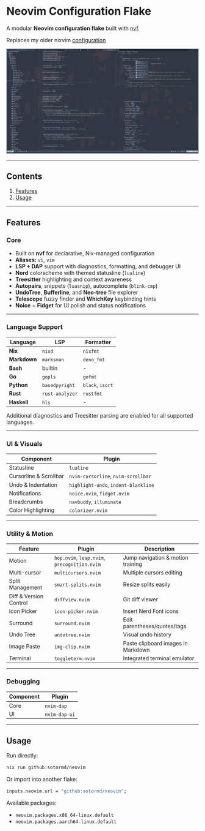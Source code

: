 # Neovim Configuration Flake

A modular **Neovim configuration flake** built with [nvf](https://github.com/notashelf/nvf).

Replaces my older nixvim [configuration](https://github.com/sotormd/neovim-nixvim)

![Screenshot](./screenshots/neovim.png)

---

## Contents

1. [Features](#features)
2. [Usage](#usage)

---

## Features

### Core

* Built on **nvf** for declarative, Nix-managed configuration
* **Aliases:** `vi`, `vim`
* **LSP + DAP** support with diagnostics, formatting, and debugger UI
* **Nord** colorscheme with themed statusline (`lualine`)
* **Treesitter** highlighting and context awareness
* **Autopairs**, snippets (`luasnip`), autocomplete (`blink-cmp`)
* **UndoTree**, **Bufferline**, and **Neo-tree** file explorer
* **Telescope** fuzzy finder and **WhichKey** keybinding hints
* **Noice** + **Fidget** for UI polish and status notifications

---

### Language Support

| Language     | LSP             | Formatter        |
| ------------ | --------------- | ---------------- |
| **Nix**      | `nixd`          | `nixfmt`         |
| **Markdown** | `marksman`      | `deno_fmt`       |
| **Bash**     | builtin         | -                |
| **Go**       | `gopls`         | `gofmt`          |
| **Python**   | `basedpyright`  | `black`, `isort` |
| **Rust**     | `rust-analyzer` | `rustfmt`        |
| **Haskell**  | `hls`           | -                |

Additional diagnostics and Treesitter parsing are enabled for all supported languages.

---

### UI & Visuals

| Component              | Plugin                                  |
| ---------------------- | --------------------------------------- |
| Statusline             | `lualine`                               |
| Cursorline & Scrollbar | `nvim-cursorline`, `nvim-scrollbar`     |
| Undo & Indentation     | `highlight-undo`, `indent-blankline`    |
| Notifications          | `noice.nvim`, `fidget.nvim`             |
| Breadcrumbs            | `navbuddy`, `illuminate`                |
| Color Highlighting     | `colorizer.nvim`                        |

---

### Utility & Motion

| Feature                | Plugin                                       | Description                        |
| ---------------------- | -------------------------------------------- | ---------------------------------- |
| Motion                 | `hop.nvim`, `leap.nvim`, `precognition.nvim` | Jump navigation & motion training  |
| Multi-cursor           | `multicursors.nvim`                          | Multiple cursors editing           |
| Split Management       | `smart-splits.nvim`                          | Resize splits easily               |
| Diff & Version Control | `diffview.nvim`                              | Git diff viewer                    |
| Icon Picker            | `icon-picker.nvim`                           | Insert Nerd Font icons             |
| Surround               | `surround.nvim`                              | Edit parentheses/quotes/tags       |
| Undo Tree              | `undotree.nvim`                              | Visual undo history                |
| Image Paste            | `img-clip.nvim`                              | Paste clipboard images in Markdown |
| Terminal               | `toggleterm.nvim`                            | Integrated terminal emulator       |

---

### Debugging

| Component | Plugin        |
| --------- | ------------- |
| Core      | `nvim-dap`    |
| UI        | `nvim-dap-ui` |

---

## Usage

Run directly:

```bash
nix run github:sotormd/neovim
```

Or import into another flake:

```nix
inputs.neovim.url = "github:sotormd/neovim";
```

Available packages:

* `neovim.packages.x86_64-linux.default`
* `neovim.packages.aarch64-linux.default`


